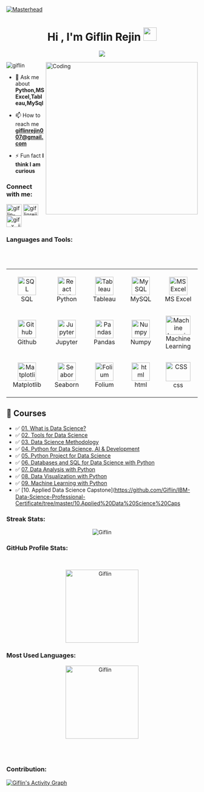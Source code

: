 [![Masterhead](https://blog.pixentia.com/hs-fs/hubfs/The-Essential-Step-for-People-Analytics.jpg?width=1750&name=The-Essential-Step-for-People-Analytics.jpg)](https://giflin.io)
<h1 align="center">Hi , I'm Giflin Rejin <img src="https://media.giphy.com/media/hvRJCLFzcasrR4ia7z/giphy.gif" width="35"></h1>
<p align="center">
 <a href="https://github.com/DenverCoder1/readme-typing-svg"><img src="https://readme-typing-svg.herokuapp.com?lines=Data%20Analyst;Always%20Learning%20New%20Things&center=true&width=500&height=50&font=georgia"></a>
</p>
<img align="right" alt="Coding" width="400" src="https://cdn.dribbble.com/users/1523313/screenshots/13671653/media/7c52f9d4b1117aa12f3bf9f9c3b9e1aa.gif">

<p align="left"> <img src="https://komarev.com/ghpvc/?username=giflin&label=Profile%20views&color=0e75b6&style=flat" alt="giflin" /> </p>

- 💬 Ask me about **Python,MS Excel,Tableau,MySql**

- 📫 How to reach me **giflinrejin007@gmail.com**

- ⚡ Fun fact **I think I am curious**





<h3 align="left">Connect with me:</h3>
<p align="left">

<a href="https://linkedin.com/in/giflin-rejin-b8984025b" target="blank"><img align="center" src="https://www.svgrepo.com/show/448234/linkedin.svg" alt="giflin-rejin-b8984025b" height="30" width="40" /></a>
<a href="https://kaggle.com/giflinrejin" target="blank"><img align="center" src="https://www.svgrepo.com/show/349422/kaggle.svg" alt="giflinrejin" height="30" width="40" /></a>
<a href="https://instagram.com/gif._x_.jinn" target="blank"><img align="center" src="https://www.svgrepo.com/show/452229/instagram-1.svg" alt="gif._x_.jinn" height="30" width="40" /></a>

</p>






<h3 align="left">Languages and Tools:</h3>
<p align="left"> 
<table align= "center">
  <tr>
     <td align="center" width="140" height="112.43">
      <a href="#macropower-tech" >
        <img src="https://www.svgrepo.com/show/331760/sql-database-generic.svg" width="48" height="48" alt="SQL" />
      </a>
      <br>SQL
    </td>
    <td align="center"  width="140" height="112.43">
      <a href="#macropower-tech" >
        <img src="https://www.svgrepo.com/show/452091/python.svg" width="48" height="48" alt="React Native" />
      </a>
      <br>Python
    </td>
    <td align="center"  width="140" height="112.43">
      <a href="#macropower-tech">
        <img src="https://www.svgrepo.com/show/354428/tableau-icon.svg" width="48" height="48" alt="Tableau" />
      </a>
      <br>Tableau
    </td>
    <td align="center"  width="140" height="112.43">
      <a href="#macropower-tech">
        <img src="https://www.svgrepo.com/show/303251/mysql-logo.svg" width="48" height="48" alt="MySQL" />
      </a>
      <br>MySQL
    </td>
    <td align="center"  width="140" height="112.43">
      <a href="#macropower-tech">
        <img src="https://www.svgrepo.com/show/452066/ms-excel.svg" width="48" height="48" alt="MS Excel" />
      </a>
      <br>MS Excel
    </td>
    <tr>
     <td align="center" width="140" height="112.43">
      <a href="#macropower-tech">
        <img src="https://www.svgrepo.com/show/475654/github-color.svg" width="48" height="48" alt="Github" />
      </a>
      <br>Github
    </td>
    <td align="center"  width="140" height="112.43">
      <a href="#macropower-tech">
        <img src="https://cdn.iconscout.com/icon/free/png-512/free-jupyter-3628867-3030007.png?f=avif&w=512" width="48" height="48" alt="Jupyter" />
      </a>
      <br>Jupyter
    </td>
    </br>
    <td align="center"  width="140" height="112.43">
      <a href="#macropower-tech">
        <img src="https://seeklogo.com/images/P/pandas-logo-776F6D45BB-seeklogo.com.png" width="48" height="48" alt="Pandas" />
      </a>
      <br>Pandas
    </td>
    <td align="center"  width="140" height="112.43">
      <a href="#macropower-tech">
        <img src="https://www.svgrepo.com/show/373938/numpy.svg" width="48" height="48" alt="Numpy" />
      </a>
      <br>Numpy
    </td>
    <td align="center"  width="140" height="112.43">
      <a href="#macropower-tech">
        <img src="https://upload.wikimedia.org/wikipedia/commons/d/d5/Hey_Machine_Learning_Logo.png?20180611150542" width="65" height="50" alt="Machine Learning" />
      </a>
      <br>Machine Learning
    </td>
   </tr>
     <tr>
     <td align="center" width="140" height="112.43">
      <a href="#macropower-tech">
        <img src="https://seeklogo.com/images/M/matplotlib-logo-7676870AC0-seeklogo.com.png" width="48" height="48" alt="Matplotlib" />
      </a>
      <br>Matplotlib
    </td>
    <td align="center"  width="140" height="112.43">
      <a href="#macropower-tech">
        <img src="https://seeklogo.com/images/S/seaborn-logo-244EB2DEC5-seeklogo.com.png" width="48" height="48" alt="Seaborn" />
      </a>
      <br>Seaborn
    </td>
    </br>
    <td align="center"  width="140" height="112.43">
      <a href="#macropower-tech">
        <img src="https://python-visualization.github.io/folium/_images/folium_logo.jpg" width="48" height="48" alt="Folium" />
      </a>
      <br>Folium
    </td>
    <td align="center"  width="140" height="112.43">
      <a href="#macropower-tech">
        <img src="https://www.svgrepo.com/show/452228/html-5.svg" width="48" height="48" alt="html" />
      </a>
      <br>html
    </td>
    <td align="center"  width="140" height="112.43">
      <a href="#macropower-tech">
        <img src="https://www.svgrepo.com/show/452185/css-3.svg" width="65" height="50" alt="CSS" />
      </a>
      <br>css
    </td>
   </tr>
  </tr>
  
</table>


## 📑 Courses
- :white_check_mark: [01. What is Data Science?](https://github.com/Giflin/IBM-Data-Science-Professional-Certificate/tree/master/01.What%20is%20Data%20Science)
- :white_check_mark: [02. Tools for Data Science](https://github.com/Giflin/IBM-Data-Science-Professional-Certificate/tree/master/02.Tools%20for%20Data%20Science)
- :white_check_mark: [03. Data Science Methodology](https://github.com/Giflin/IBM-Data-Science-Professional-Certificate/tree/master/03.Data%20Science%20Methodology)
- :white_check_mark: [04. Python for Data Science, AI & Development](https://github.com/Giflin/IBM-Data-Science-Professional-Certificate/tree/master/04.Python%20for%20Data%20Science%2C%20AI%20%26%20Development)
- :white_check_mark: [05. Python Project for Data Science](https://github.com/Giflin/IBM-Data-Science-Professional-Certificate/tree/master/05.Python%20Project%20for%20Data%20Science)
- :white_check_mark: [06. Databases and SQL for Data Science with Python](https://github.com/Giflin/IBM-Data-Science-Professional-Certificate/tree/master/06.Databases%20and%20SQL%20for%20Data%20Science%20with%20Python)
- :white_check_mark: [07. Data Analysis with Python](https://github.com/Giflin/IBM-Data-Science-Professional-Certificate/tree/master/07.Data%20Analysis%20with%20Python)
- :white_check_mark: [08. Data Visualization with Python](https://github.com/Giflin/IBM-Data-Science-Professional-Certificate/tree/master/08.Data%20Visualization%20with%20Python)
- :white_check_mark: [09. Machine Learning with Python](https://github.com/Giflin/IBM-Data-Science-Professional-Certificate/tree/master/09.Machine%20Learning%20with%20Python)
- :white_check_mark: [10. Applied Data Science Capstone](https://github.com/Giflin/IBM-Data-Science-Professional-Certificate/tree/master/10.Applied%20Data%20Science%20Caps




<h3 align="left">Streak Stats:</h3>
<p align="left">
<p align="center"><img align="center" src="https://github-readme-streak-stats.herokuapp.com/?user=Giflin&theme=algolia" alt="Giflin" /></p>
<h3 align="left">GitHub Profile Stats:</h3>
<p align="left">
<br/>
  <p align="center">
    <a href="https://github.com/Giflin"><img align="center" src="https://github-readme-stats.vercel.app/api?username=Giflin&show_icons=true&locale=en&theme=algolia" alt="Giflin" height="192px"/></a></p>
<h3 align="left"> Most Used Languages:</h3>
<p align="left">
	<p  align="center">
	  <a href="https://github.com/Giflin"><img align="center" src="https://github-readme-stats.vercel.app/api/top-langs?username=Giflin&show_icons=true&locale=en&layout=compact&theme=algolia" alt="Giflin" height="192px"/></a>
	</p>
  <br/>
 <br/>
 <h3 align="left"> Contribution:</h3>
<p align="left">
	<a href="https://github.com/Giflin"><img alt="Giflin's Activity Graph" src="https://github-readme-activity-graph.vercel.app/graph?username=Giflin&custom_title=Giflin's%20Contribution%20Graph&theme=react-dark" /></a>
  <br/>



